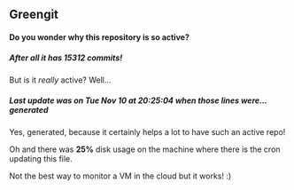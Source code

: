 ## Greengit

#### Do you wonder why this repository is so active?

##### After all it has 15312 commits!

But is it *really* active? Well...

##### Last update was on Tue Nov 10 at 20:25:04 when those lines were... generated

Yes, generated, because it certainly helps a lot to have such an active repo!

Oh and there was **25%** disk usage on the machine
where there is the cron updating this file.

Not the best way to monitor a VM in the cloud but it works! :)
